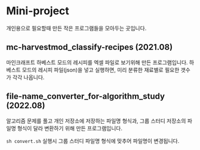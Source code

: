 # Mini-project

개인용으로 필요할때 만든 작은 프로그램들을 모아두는 곳입니다.

## mc-harvestmod_classify-recipes (2021.08)
마인크래프트 하베스트 모드의 레시피를 엑셀 파일로 보기위해 만든 프로그램입니다.
하베스트 모드의 레시피 파일(json)을 넣고 실행하면, 미리 분류한 재료별로 필요한 갯수가 각각 나옵니다.

## file-name_converter_for-algorithm_study (2022.08)
알고리즘 문제를 풀고 개인 저장소에 저장하는 파일명 형식과, 그룹 스터디 저장소의 파일명 형식이 달라 변환하기 위해 만든 프로그램입니다.

```sh convert.sh```
실행시 그룹 스터디 파일명 형식에 맞추어 파일명이 변경됩니다.
